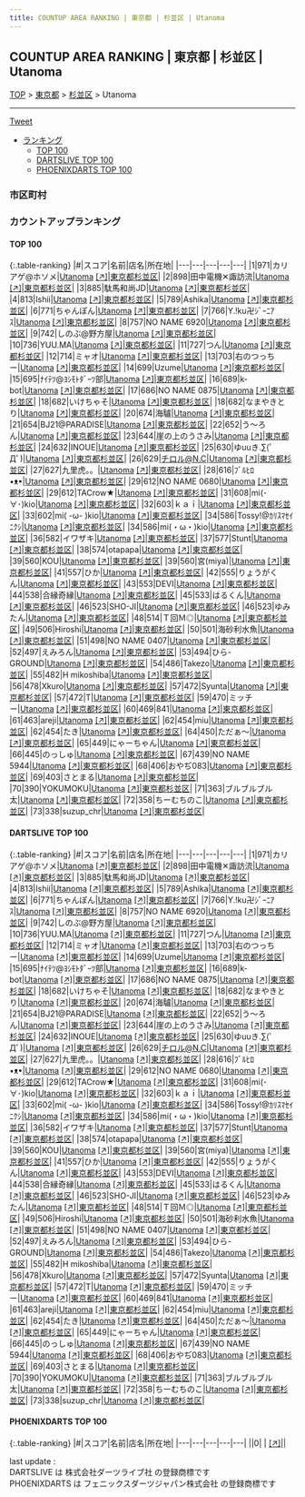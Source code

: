 ```yaml
---
title: COUNTUP AREA RANKING | 東京都 | 杉並区 | Utanoma
---
```

## COUNTUP AREA RANKING | 東京都 | 杉並区 | Utanoma

[TOP](/darts/rank/) > [東京都](/darts/rank/東京都/) > [杉並区](/darts/rank/東京都/杉並区/) > Utanoma

___

<a href="https://twitter.com/share?ref_src=twsrc%5Etfw" data-text="COUNTUP AREA RANKING | 東京都杉並区Utanoma" class="twitter-share-button" data-hashtags="DARTSLIVE,PHOENIXDARTS,darts,ダーツ" data-show-count="false">Tweet</a>

* [ランキング](#カウントアップランキング)
    * [TOP 100](#top-100)
    * [DARTSLIVE TOP 100](#dartslive-top-100)
    * [PHOENIXDARTS TOP 100](#phoenixdarts-top-100)

### 市区町村

<ul>

</ul>

### カウントアップランキング

#### TOP 100



{:.table-ranking}
|#|スコア|名前|店名|所在地|
|---|---|---|---|---|
|1|971|<span class="rank-name-dl">カリアゲ@ホソメ</span>|<a href="/darts/rank/shops/1c2c8d5b9bf05e040d9b047a20a7ba1e.html">Utanoma</a> <a href="https://search.dartslive.com/jp/shop/1c2c8d5b9bf05e040d9b047a20a7ba1e">[↗]</a>|<a href="/darts/rank/東京都/杉並区">東京都杉並区</a>|
|2|898|<span class="rank-name-dl">田中電機✕諏訪流</span>|<a href="/darts/rank/shops/1c2c8d5b9bf05e040d9b047a20a7ba1e.html">Utanoma</a> <a href="https://search.dartslive.com/jp/shop/1c2c8d5b9bf05e040d9b047a20a7ba1e">[↗]</a>|<a href="/darts/rank/東京都/杉並区">東京都杉並区</a>|
|3|885|<span class="rank-name-dl">駄馬和尚JD</span>|<a href="/darts/rank/shops/1c2c8d5b9bf05e040d9b047a20a7ba1e.html">Utanoma</a> <a href="https://search.dartslive.com/jp/shop/1c2c8d5b9bf05e040d9b047a20a7ba1e">[↗]</a>|<a href="/darts/rank/東京都/杉並区">東京都杉並区</a>|
|4|813|<span class="rank-name-dl">Ishii</span>|<a href="/darts/rank/shops/1c2c8d5b9bf05e040d9b047a20a7ba1e.html">Utanoma</a> <a href="https://search.dartslive.com/jp/shop/1c2c8d5b9bf05e040d9b047a20a7ba1e">[↗]</a>|<a href="/darts/rank/東京都/杉並区">東京都杉並区</a>|
|5|789|<span class="rank-name-dl">Ashika</span>|<a href="/darts/rank/shops/1c2c8d5b9bf05e040d9b047a20a7ba1e.html">Utanoma</a> <a href="https://search.dartslive.com/jp/shop/1c2c8d5b9bf05e040d9b047a20a7ba1e">[↗]</a>|<a href="/darts/rank/東京都/杉並区">東京都杉並区</a>|
|6|771|<span class="rank-name-dl">ちゃんぽん</span>|<a href="/darts/rank/shops/1c2c8d5b9bf05e040d9b047a20a7ba1e.html">Utanoma</a> <a href="https://search.dartslive.com/jp/shop/1c2c8d5b9bf05e040d9b047a20a7ba1e">[↗]</a>|<a href="/darts/rank/東京都/杉並区">東京都杉並区</a>|
|7|766|<span class="rank-name-dl">Y.!ku卍ｼﾞｰﾆｱｽ</span>|<a href="/darts/rank/shops/1c2c8d5b9bf05e040d9b047a20a7ba1e.html">Utanoma</a> <a href="https://search.dartslive.com/jp/shop/1c2c8d5b9bf05e040d9b047a20a7ba1e">[↗]</a>|<a href="/darts/rank/東京都/杉並区">東京都杉並区</a>|
|8|757|<span class="rank-name-dl">NO NAME 6920</span>|<a href="/darts/rank/shops/1c2c8d5b9bf05e040d9b047a20a7ba1e.html">Utanoma</a> <a href="https://search.dartslive.com/jp/shop/1c2c8d5b9bf05e040d9b047a20a7ba1e">[↗]</a>|<a href="/darts/rank/東京都/杉並区">東京都杉並区</a>|
|9|742|<span class="rank-name-dl">しのぶ@野方屋</span>|<a href="/darts/rank/shops/1c2c8d5b9bf05e040d9b047a20a7ba1e.html">Utanoma</a> <a href="https://search.dartslive.com/jp/shop/1c2c8d5b9bf05e040d9b047a20a7ba1e">[↗]</a>|<a href="/darts/rank/東京都/杉並区">東京都杉並区</a>|
|10|736|<span class="rank-name-dl">YUU.MA</span>|<a href="/darts/rank/shops/1c2c8d5b9bf05e040d9b047a20a7ba1e.html">Utanoma</a> <a href="https://search.dartslive.com/jp/shop/1c2c8d5b9bf05e040d9b047a20a7ba1e">[↗]</a>|<a href="/darts/rank/東京都/杉並区">東京都杉並区</a>|
|11|727|<span class="rank-name-dl">つん</span>|<a href="/darts/rank/shops/1c2c8d5b9bf05e040d9b047a20a7ba1e.html">Utanoma</a> <a href="https://search.dartslive.com/jp/shop/1c2c8d5b9bf05e040d9b047a20a7ba1e">[↗]</a>|<a href="/darts/rank/東京都/杉並区">東京都杉並区</a>|
|12|714|<span class="rank-name-dl">ミャオ</span>|<a href="/darts/rank/shops/1c2c8d5b9bf05e040d9b047a20a7ba1e.html">Utanoma</a> <a href="https://search.dartslive.com/jp/shop/1c2c8d5b9bf05e040d9b047a20a7ba1e">[↗]</a>|<a href="/darts/rank/東京都/杉並区">東京都杉並区</a>|
|13|703|<span class="rank-name-dl">右のつっちー</span>|<a href="/darts/rank/shops/1c2c8d5b9bf05e040d9b047a20a7ba1e.html">Utanoma</a> <a href="https://search.dartslive.com/jp/shop/1c2c8d5b9bf05e040d9b047a20a7ba1e">[↗]</a>|<a href="/darts/rank/東京都/杉並区">東京都杉並区</a>|
|14|699|<span class="rank-name-dl">Uzume</span>|<a href="/darts/rank/shops/1c2c8d5b9bf05e040d9b047a20a7ba1e.html">Utanoma</a> <a href="https://search.dartslive.com/jp/shop/1c2c8d5b9bf05e040d9b047a20a7ba1e">[↗]</a>|<a href="/darts/rank/東京都/杉並区">東京都杉並区</a>|
|15|695|<span class="rank-name-dl">ﾅｲﾃﾂ@ﾖｼﾓﾄﾀﾞｰﾂ部</span>|<a href="/darts/rank/shops/1c2c8d5b9bf05e040d9b047a20a7ba1e.html">Utanoma</a> <a href="https://search.dartslive.com/jp/shop/1c2c8d5b9bf05e040d9b047a20a7ba1e">[↗]</a>|<a href="/darts/rank/東京都/杉並区">東京都杉並区</a>|
|16|689|<span class="rank-name-dl">k-bot</span>|<a href="/darts/rank/shops/1c2c8d5b9bf05e040d9b047a20a7ba1e.html">Utanoma</a> <a href="https://search.dartslive.com/jp/shop/1c2c8d5b9bf05e040d9b047a20a7ba1e">[↗]</a>|<a href="/darts/rank/東京都/杉並区">東京都杉並区</a>|
|17|686|<span class="rank-name-dl">NO NAME 0875</span>|<a href="/darts/rank/shops/1c2c8d5b9bf05e040d9b047a20a7ba1e.html">Utanoma</a> <a href="https://search.dartslive.com/jp/shop/1c2c8d5b9bf05e040d9b047a20a7ba1e">[↗]</a>|<a href="/darts/rank/東京都/杉並区">東京都杉並区</a>|
|18|682|<span class="rank-name-dl">いけちゃそ</span>|<a href="/darts/rank/shops/1c2c8d5b9bf05e040d9b047a20a7ba1e.html">Utanoma</a> <a href="https://search.dartslive.com/jp/shop/1c2c8d5b9bf05e040d9b047a20a7ba1e">[↗]</a>|<a href="/darts/rank/東京都/杉並区">東京都杉並区</a>|
|18|682|<span class="rank-name-dl">なまやきとり</span>|<a href="/darts/rank/shops/1c2c8d5b9bf05e040d9b047a20a7ba1e.html">Utanoma</a> <a href="https://search.dartslive.com/jp/shop/1c2c8d5b9bf05e040d9b047a20a7ba1e">[↗]</a>|<a href="/darts/rank/東京都/杉並区">東京都杉並区</a>|
|20|674|<span class="rank-name-dl">海驢</span>|<a href="/darts/rank/shops/1c2c8d5b9bf05e040d9b047a20a7ba1e.html">Utanoma</a> <a href="https://search.dartslive.com/jp/shop/1c2c8d5b9bf05e040d9b047a20a7ba1e">[↗]</a>|<a href="/darts/rank/東京都/杉並区">東京都杉並区</a>|
|21|654|<span class="rank-name-dl">BJ21@PARADISE</span>|<a href="/darts/rank/shops/1c2c8d5b9bf05e040d9b047a20a7ba1e.html">Utanoma</a> <a href="https://search.dartslive.com/jp/shop/1c2c8d5b9bf05e040d9b047a20a7ba1e">[↗]</a>|<a href="/darts/rank/東京都/杉並区">東京都杉並区</a>|
|22|652|<span class="rank-name-dl">う〜ろん</span>|<a href="/darts/rank/shops/1c2c8d5b9bf05e040d9b047a20a7ba1e.html">Utanoma</a> <a href="https://search.dartslive.com/jp/shop/1c2c8d5b9bf05e040d9b047a20a7ba1e">[↗]</a>|<a href="/darts/rank/東京都/杉並区">東京都杉並区</a>|
|23|644|<span class="rank-name-dl">崖の上のうさみ</span>|<a href="/darts/rank/shops/1c2c8d5b9bf05e040d9b047a20a7ba1e.html">Utanoma</a> <a href="https://search.dartslive.com/jp/shop/1c2c8d5b9bf05e040d9b047a20a7ba1e">[↗]</a>|<a href="/darts/rank/東京都/杉並区">東京都杉並区</a>|
|24|632|<span class="rank-name-dl">INOUE</span>|<a href="/darts/rank/shops/1c2c8d5b9bf05e040d9b047a20a7ba1e.html">Utanoma</a> <a href="https://search.dartslive.com/jp/shop/1c2c8d5b9bf05e040d9b047a20a7ba1e">[↗]</a>|<a href="/darts/rank/東京都/杉並区">東京都杉並区</a>|
|25|630|<span class="rank-name-dl">ゆuuき.∑(ﾟДﾟ)</span>|<a href="/darts/rank/shops/1c2c8d5b9bf05e040d9b047a20a7ba1e.html">Utanoma</a> <a href="https://search.dartslive.com/jp/shop/1c2c8d5b9bf05e040d9b047a20a7ba1e">[↗]</a>|<a href="/darts/rank/東京都/杉並区">東京都杉並区</a>|
|26|629|<span class="rank-name-dl">チロル@N.C</span>|<a href="/darts/rank/shops/1c2c8d5b9bf05e040d9b047a20a7ba1e.html">Utanoma</a> <a href="https://search.dartslive.com/jp/shop/1c2c8d5b9bf05e040d9b047a20a7ba1e">[↗]</a>|<a href="/darts/rank/東京都/杉並区">東京都杉並区</a>|
|27|627|<span class="rank-name-dl">九里虎。。</span>|<a href="/darts/rank/shops/1c2c8d5b9bf05e040d9b047a20a7ba1e.html">Utanoma</a> <a href="https://search.dartslive.com/jp/shop/1c2c8d5b9bf05e040d9b047a20a7ba1e">[↗]</a>|<a href="/darts/rank/東京都/杉並区">東京都杉並区</a>|
|28|616|<span class="rank-name-dl">ﾌﾞﾙﾋﾛ•ᴥ•</span>|<a href="/darts/rank/shops/1c2c8d5b9bf05e040d9b047a20a7ba1e.html">Utanoma</a> <a href="https://search.dartslive.com/jp/shop/1c2c8d5b9bf05e040d9b047a20a7ba1e">[↗]</a>|<a href="/darts/rank/東京都/杉並区">東京都杉並区</a>|
|29|612|<span class="rank-name-dl">NO NAME 0680</span>|<a href="/darts/rank/shops/1c2c8d5b9bf05e040d9b047a20a7ba1e.html">Utanoma</a> <a href="https://search.dartslive.com/jp/shop/1c2c8d5b9bf05e040d9b047a20a7ba1e">[↗]</a>|<a href="/darts/rank/東京都/杉並区">東京都杉並区</a>|
|29|612|<span class="rank-name-dl">TACrow★</span>|<a href="/darts/rank/shops/1c2c8d5b9bf05e040d9b047a20a7ba1e.html">Utanoma</a> <a href="https://search.dartslive.com/jp/shop/1c2c8d5b9bf05e040d9b047a20a7ba1e">[↗]</a>|<a href="/darts/rank/東京都/杉並区">東京都杉並区</a>|
|31|608|<span class="rank-name-dl">mi(･∀･)kio</span>|<a href="/darts/rank/shops/1c2c8d5b9bf05e040d9b047a20a7ba1e.html">Utanoma</a> <a href="https://search.dartslive.com/jp/shop/1c2c8d5b9bf05e040d9b047a20a7ba1e">[↗]</a>|<a href="/darts/rank/東京都/杉並区">東京都杉並区</a>|
|32|603|<span class="rank-name-dl">ｋａｉ</span>|<a href="/darts/rank/shops/1c2c8d5b9bf05e040d9b047a20a7ba1e.html">Utanoma</a> <a href="https://search.dartslive.com/jp/shop/1c2c8d5b9bf05e040d9b047a20a7ba1e">[↗]</a>|<a href="/darts/rank/東京都/杉並区">東京都杉並区</a>|
|33|602|<span class="rank-name-dl">mi( -ω- )kio</span>|<a href="/darts/rank/shops/1c2c8d5b9bf05e040d9b047a20a7ba1e.html">Utanoma</a> <a href="https://search.dartslive.com/jp/shop/1c2c8d5b9bf05e040d9b047a20a7ba1e">[↗]</a>|<a href="/darts/rank/東京都/杉並区">東京都杉並区</a>|
|34|586|<span class="rank-name-dl">Tossy!@ｶﾘｽﾏｾｲﾆｸｼ</span>|<a href="/darts/rank/shops/1c2c8d5b9bf05e040d9b047a20a7ba1e.html">Utanoma</a> <a href="https://search.dartslive.com/jp/shop/1c2c8d5b9bf05e040d9b047a20a7ba1e">[↗]</a>|<a href="/darts/rank/東京都/杉並区">東京都杉並区</a>|
|34|586|<span class="rank-name-dl">mi(・ω・)kio</span>|<a href="/darts/rank/shops/1c2c8d5b9bf05e040d9b047a20a7ba1e.html">Utanoma</a> <a href="https://search.dartslive.com/jp/shop/1c2c8d5b9bf05e040d9b047a20a7ba1e">[↗]</a>|<a href="/darts/rank/東京都/杉並区">東京都杉並区</a>|
|36|582|<span class="rank-name-dl">イワザキ</span>|<a href="/darts/rank/shops/1c2c8d5b9bf05e040d9b047a20a7ba1e.html">Utanoma</a> <a href="https://search.dartslive.com/jp/shop/1c2c8d5b9bf05e040d9b047a20a7ba1e">[↗]</a>|<a href="/darts/rank/東京都/杉並区">東京都杉並区</a>|
|37|577|<span class="rank-name-dl">Stunt</span>|<a href="/darts/rank/shops/1c2c8d5b9bf05e040d9b047a20a7ba1e.html">Utanoma</a> <a href="https://search.dartslive.com/jp/shop/1c2c8d5b9bf05e040d9b047a20a7ba1e">[↗]</a>|<a href="/darts/rank/東京都/杉並区">東京都杉並区</a>|
|38|574|<span class="rank-name-dl">otapapa</span>|<a href="/darts/rank/shops/1c2c8d5b9bf05e040d9b047a20a7ba1e.html">Utanoma</a> <a href="https://search.dartslive.com/jp/shop/1c2c8d5b9bf05e040d9b047a20a7ba1e">[↗]</a>|<a href="/darts/rank/東京都/杉並区">東京都杉並区</a>|
|39|560|<span class="rank-name-dl">KOU</span>|<a href="/darts/rank/shops/1c2c8d5b9bf05e040d9b047a20a7ba1e.html">Utanoma</a> <a href="https://search.dartslive.com/jp/shop/1c2c8d5b9bf05e040d9b047a20a7ba1e">[↗]</a>|<a href="/darts/rank/東京都/杉並区">東京都杉並区</a>|
|39|560|<span class="rank-name-dl">宮(miya)</span>|<a href="/darts/rank/shops/1c2c8d5b9bf05e040d9b047a20a7ba1e.html">Utanoma</a> <a href="https://search.dartslive.com/jp/shop/1c2c8d5b9bf05e040d9b047a20a7ba1e">[↗]</a>|<a href="/darts/rank/東京都/杉並区">東京都杉並区</a>|
|41|557|<span class="rank-name-dl">ひか</span>|<a href="/darts/rank/shops/1c2c8d5b9bf05e040d9b047a20a7ba1e.html">Utanoma</a> <a href="https://search.dartslive.com/jp/shop/1c2c8d5b9bf05e040d9b047a20a7ba1e">[↗]</a>|<a href="/darts/rank/東京都/杉並区">東京都杉並区</a>|
|42|555|<span class="rank-name-dl">りょうがくん</span>|<a href="/darts/rank/shops/1c2c8d5b9bf05e040d9b047a20a7ba1e.html">Utanoma</a> <a href="https://search.dartslive.com/jp/shop/1c2c8d5b9bf05e040d9b047a20a7ba1e">[↗]</a>|<a href="/darts/rank/東京都/杉並区">東京都杉並区</a>|
|43|553|<span class="rank-name-dl">DEVI</span>|<a href="/darts/rank/shops/1c2c8d5b9bf05e040d9b047a20a7ba1e.html">Utanoma</a> <a href="https://search.dartslive.com/jp/shop/1c2c8d5b9bf05e040d9b047a20a7ba1e">[↗]</a>|<a href="/darts/rank/東京都/杉並区">東京都杉並区</a>|
|44|538|<span class="rank-name-dl">合縁奇縁</span>|<a href="/darts/rank/shops/1c2c8d5b9bf05e040d9b047a20a7ba1e.html">Utanoma</a> <a href="https://search.dartslive.com/jp/shop/1c2c8d5b9bf05e040d9b047a20a7ba1e">[↗]</a>|<a href="/darts/rank/東京都/杉並区">東京都杉並区</a>|
|45|533|<span class="rank-name-dl">はるくん</span>|<a href="/darts/rank/shops/1c2c8d5b9bf05e040d9b047a20a7ba1e.html">Utanoma</a> <a href="https://search.dartslive.com/jp/shop/1c2c8d5b9bf05e040d9b047a20a7ba1e">[↗]</a>|<a href="/darts/rank/東京都/杉並区">東京都杉並区</a>|
|46|523|<span class="rank-name-dl">SHO-JI</span>|<a href="/darts/rank/shops/1c2c8d5b9bf05e040d9b047a20a7ba1e.html">Utanoma</a> <a href="https://search.dartslive.com/jp/shop/1c2c8d5b9bf05e040d9b047a20a7ba1e">[↗]</a>|<a href="/darts/rank/東京都/杉並区">東京都杉並区</a>|
|46|523|<span class="rank-name-dl">ゆみたん</span>|<a href="/darts/rank/shops/1c2c8d5b9bf05e040d9b047a20a7ba1e.html">Utanoma</a> <a href="https://search.dartslive.com/jp/shop/1c2c8d5b9bf05e040d9b047a20a7ba1e">[↗]</a>|<a href="/darts/rank/東京都/杉並区">東京都杉並区</a>|
|48|514|<span class="rank-name-dl">Ｔ回Ｍ◎</span>|<a href="/darts/rank/shops/1c2c8d5b9bf05e040d9b047a20a7ba1e.html">Utanoma</a> <a href="https://search.dartslive.com/jp/shop/1c2c8d5b9bf05e040d9b047a20a7ba1e">[↗]</a>|<a href="/darts/rank/東京都/杉並区">東京都杉並区</a>|
|49|506|<span class="rank-name-dl">Hiroshi</span>|<a href="/darts/rank/shops/1c2c8d5b9bf05e040d9b047a20a7ba1e.html">Utanoma</a> <a href="https://search.dartslive.com/jp/shop/1c2c8d5b9bf05e040d9b047a20a7ba1e">[↗]</a>|<a href="/darts/rank/東京都/杉並区">東京都杉並区</a>|
|50|501|<span class="rank-name-dl">海砂利水魚</span>|<a href="/darts/rank/shops/1c2c8d5b9bf05e040d9b047a20a7ba1e.html">Utanoma</a> <a href="https://search.dartslive.com/jp/shop/1c2c8d5b9bf05e040d9b047a20a7ba1e">[↗]</a>|<a href="/darts/rank/東京都/杉並区">東京都杉並区</a>|
|51|498|<span class="rank-name-dl">NO NAME 0407</span>|<a href="/darts/rank/shops/1c2c8d5b9bf05e040d9b047a20a7ba1e.html">Utanoma</a> <a href="https://search.dartslive.com/jp/shop/1c2c8d5b9bf05e040d9b047a20a7ba1e">[↗]</a>|<a href="/darts/rank/東京都/杉並区">東京都杉並区</a>|
|52|497|<span class="rank-name-dl">えみろん</span>|<a href="/darts/rank/shops/1c2c8d5b9bf05e040d9b047a20a7ba1e.html">Utanoma</a> <a href="https://search.dartslive.com/jp/shop/1c2c8d5b9bf05e040d9b047a20a7ba1e">[↗]</a>|<a href="/darts/rank/東京都/杉並区">東京都杉並区</a>|
|53|494|<span class="rank-name-dl">ひら-GROUND</span>|<a href="/darts/rank/shops/1c2c8d5b9bf05e040d9b047a20a7ba1e.html">Utanoma</a> <a href="https://search.dartslive.com/jp/shop/1c2c8d5b9bf05e040d9b047a20a7ba1e">[↗]</a>|<a href="/darts/rank/東京都/杉並区">東京都杉並区</a>|
|54|486|<span class="rank-name-dl">Takezo</span>|<a href="/darts/rank/shops/1c2c8d5b9bf05e040d9b047a20a7ba1e.html">Utanoma</a> <a href="https://search.dartslive.com/jp/shop/1c2c8d5b9bf05e040d9b047a20a7ba1e">[↗]</a>|<a href="/darts/rank/東京都/杉並区">東京都杉並区</a>|
|55|482|<span class="rank-name-dl">H mikoshiba</span>|<a href="/darts/rank/shops/1c2c8d5b9bf05e040d9b047a20a7ba1e.html">Utanoma</a> <a href="https://search.dartslive.com/jp/shop/1c2c8d5b9bf05e040d9b047a20a7ba1e">[↗]</a>|<a href="/darts/rank/東京都/杉並区">東京都杉並区</a>|
|56|478|<span class="rank-name-dl">Xkuro</span>|<a href="/darts/rank/shops/1c2c8d5b9bf05e040d9b047a20a7ba1e.html">Utanoma</a> <a href="https://search.dartslive.com/jp/shop/1c2c8d5b9bf05e040d9b047a20a7ba1e">[↗]</a>|<a href="/darts/rank/東京都/杉並区">東京都杉並区</a>|
|57|472|<span class="rank-name-dl">Syunta</span>|<a href="/darts/rank/shops/1c2c8d5b9bf05e040d9b047a20a7ba1e.html">Utanoma</a> <a href="https://search.dartslive.com/jp/shop/1c2c8d5b9bf05e040d9b047a20a7ba1e">[↗]</a>|<a href="/darts/rank/東京都/杉並区">東京都杉並区</a>|
|57|472|<span class="rank-name-dl">T</span>|<a href="/darts/rank/shops/1c2c8d5b9bf05e040d9b047a20a7ba1e.html">Utanoma</a> <a href="https://search.dartslive.com/jp/shop/1c2c8d5b9bf05e040d9b047a20a7ba1e">[↗]</a>|<a href="/darts/rank/東京都/杉並区">東京都杉並区</a>|
|59|470|<span class="rank-name-dl">ミッチー</span>|<a href="/darts/rank/shops/1c2c8d5b9bf05e040d9b047a20a7ba1e.html">Utanoma</a> <a href="https://search.dartslive.com/jp/shop/1c2c8d5b9bf05e040d9b047a20a7ba1e">[↗]</a>|<a href="/darts/rank/東京都/杉並区">東京都杉並区</a>|
|60|469|<span class="rank-name-dl">841</span>|<a href="/darts/rank/shops/1c2c8d5b9bf05e040d9b047a20a7ba1e.html">Utanoma</a> <a href="https://search.dartslive.com/jp/shop/1c2c8d5b9bf05e040d9b047a20a7ba1e">[↗]</a>|<a href="/darts/rank/東京都/杉並区">東京都杉並区</a>|
|61|463|<span class="rank-name-dl">areji</span>|<a href="/darts/rank/shops/1c2c8d5b9bf05e040d9b047a20a7ba1e.html">Utanoma</a> <a href="https://search.dartslive.com/jp/shop/1c2c8d5b9bf05e040d9b047a20a7ba1e">[↗]</a>|<a href="/darts/rank/東京都/杉並区">東京都杉並区</a>|
|62|454|<span class="rank-name-dl">miu</span>|<a href="/darts/rank/shops/1c2c8d5b9bf05e040d9b047a20a7ba1e.html">Utanoma</a> <a href="https://search.dartslive.com/jp/shop/1c2c8d5b9bf05e040d9b047a20a7ba1e">[↗]</a>|<a href="/darts/rank/東京都/杉並区">東京都杉並区</a>|
|62|454|<span class="rank-name-dl">たき</span>|<a href="/darts/rank/shops/1c2c8d5b9bf05e040d9b047a20a7ba1e.html">Utanoma</a> <a href="https://search.dartslive.com/jp/shop/1c2c8d5b9bf05e040d9b047a20a7ba1e">[↗]</a>|<a href="/darts/rank/東京都/杉並区">東京都杉並区</a>|
|64|450|<span class="rank-name-dl">ただぁ〜</span>|<a href="/darts/rank/shops/1c2c8d5b9bf05e040d9b047a20a7ba1e.html">Utanoma</a> <a href="https://search.dartslive.com/jp/shop/1c2c8d5b9bf05e040d9b047a20a7ba1e">[↗]</a>|<a href="/darts/rank/東京都/杉並区">東京都杉並区</a>|
|65|449|<span class="rank-name-dl">にゃーちゃん</span>|<a href="/darts/rank/shops/1c2c8d5b9bf05e040d9b047a20a7ba1e.html">Utanoma</a> <a href="https://search.dartslive.com/jp/shop/1c2c8d5b9bf05e040d9b047a20a7ba1e">[↗]</a>|<a href="/darts/rank/東京都/杉並区">東京都杉並区</a>|
|66|445|<span class="rank-name-dl">のっしゅ</span>|<a href="/darts/rank/shops/1c2c8d5b9bf05e040d9b047a20a7ba1e.html">Utanoma</a> <a href="https://search.dartslive.com/jp/shop/1c2c8d5b9bf05e040d9b047a20a7ba1e">[↗]</a>|<a href="/darts/rank/東京都/杉並区">東京都杉並区</a>|
|67|439|<span class="rank-name-dl">NO NAME 5944</span>|<a href="/darts/rank/shops/1c2c8d5b9bf05e040d9b047a20a7ba1e.html">Utanoma</a> <a href="https://search.dartslive.com/jp/shop/1c2c8d5b9bf05e040d9b047a20a7ba1e">[↗]</a>|<a href="/darts/rank/東京都/杉並区">東京都杉並区</a>|
|68|406|<span class="rank-name-dl">おやぢ083</span>|<a href="/darts/rank/shops/1c2c8d5b9bf05e040d9b047a20a7ba1e.html">Utanoma</a> <a href="https://search.dartslive.com/jp/shop/1c2c8d5b9bf05e040d9b047a20a7ba1e">[↗]</a>|<a href="/darts/rank/東京都/杉並区">東京都杉並区</a>|
|69|403|<span class="rank-name-dl">さとまる</span>|<a href="/darts/rank/shops/1c2c8d5b9bf05e040d9b047a20a7ba1e.html">Utanoma</a> <a href="https://search.dartslive.com/jp/shop/1c2c8d5b9bf05e040d9b047a20a7ba1e">[↗]</a>|<a href="/darts/rank/東京都/杉並区">東京都杉並区</a>|
|70|390|<span class="rank-name-dl">YOKUMOKU</span>|<a href="/darts/rank/shops/1c2c8d5b9bf05e040d9b047a20a7ba1e.html">Utanoma</a> <a href="https://search.dartslive.com/jp/shop/1c2c8d5b9bf05e040d9b047a20a7ba1e">[↗]</a>|<a href="/darts/rank/東京都/杉並区">東京都杉並区</a>|
|71|363|<span class="rank-name-dl">ブルブルブル太</span>|<a href="/darts/rank/shops/1c2c8d5b9bf05e040d9b047a20a7ba1e.html">Utanoma</a> <a href="https://search.dartslive.com/jp/shop/1c2c8d5b9bf05e040d9b047a20a7ba1e">[↗]</a>|<a href="/darts/rank/東京都/杉並区">東京都杉並区</a>|
|72|358|<span class="rank-name-dl">ちーむちのこ</span>|<a href="/darts/rank/shops/1c2c8d5b9bf05e040d9b047a20a7ba1e.html">Utanoma</a> <a href="https://search.dartslive.com/jp/shop/1c2c8d5b9bf05e040d9b047a20a7ba1e">[↗]</a>|<a href="/darts/rank/東京都/杉並区">東京都杉並区</a>|
|73|338|<span class="rank-name-dl">suzup_chr</span>|<a href="/darts/rank/shops/1c2c8d5b9bf05e040d9b047a20a7ba1e.html">Utanoma</a> <a href="https://search.dartslive.com/jp/shop/1c2c8d5b9bf05e040d9b047a20a7ba1e">[↗]</a>|<a href="/darts/rank/東京都/杉並区">東京都杉並区</a>|


#### DARTSLIVE TOP 100



{:.table-ranking}
|#|スコア|名前|店名|所在地|
|---|---|---|---|---|
|1|971|<span class="rank-name-dl">カリアゲ@ホソメ</span>|<a href="/darts/rank/shops/1c2c8d5b9bf05e040d9b047a20a7ba1e.html">Utanoma</a> <a href="https://search.dartslive.com/jp/shop/1c2c8d5b9bf05e040d9b047a20a7ba1e">[↗]</a>|<a href="/darts/rank/東京都/杉並区">東京都杉並区</a>|
|2|898|<span class="rank-name-dl">田中電機✕諏訪流</span>|<a href="/darts/rank/shops/1c2c8d5b9bf05e040d9b047a20a7ba1e.html">Utanoma</a> <a href="https://search.dartslive.com/jp/shop/1c2c8d5b9bf05e040d9b047a20a7ba1e">[↗]</a>|<a href="/darts/rank/東京都/杉並区">東京都杉並区</a>|
|3|885|<span class="rank-name-dl">駄馬和尚JD</span>|<a href="/darts/rank/shops/1c2c8d5b9bf05e040d9b047a20a7ba1e.html">Utanoma</a> <a href="https://search.dartslive.com/jp/shop/1c2c8d5b9bf05e040d9b047a20a7ba1e">[↗]</a>|<a href="/darts/rank/東京都/杉並区">東京都杉並区</a>|
|4|813|<span class="rank-name-dl">Ishii</span>|<a href="/darts/rank/shops/1c2c8d5b9bf05e040d9b047a20a7ba1e.html">Utanoma</a> <a href="https://search.dartslive.com/jp/shop/1c2c8d5b9bf05e040d9b047a20a7ba1e">[↗]</a>|<a href="/darts/rank/東京都/杉並区">東京都杉並区</a>|
|5|789|<span class="rank-name-dl">Ashika</span>|<a href="/darts/rank/shops/1c2c8d5b9bf05e040d9b047a20a7ba1e.html">Utanoma</a> <a href="https://search.dartslive.com/jp/shop/1c2c8d5b9bf05e040d9b047a20a7ba1e">[↗]</a>|<a href="/darts/rank/東京都/杉並区">東京都杉並区</a>|
|6|771|<span class="rank-name-dl">ちゃんぽん</span>|<a href="/darts/rank/shops/1c2c8d5b9bf05e040d9b047a20a7ba1e.html">Utanoma</a> <a href="https://search.dartslive.com/jp/shop/1c2c8d5b9bf05e040d9b047a20a7ba1e">[↗]</a>|<a href="/darts/rank/東京都/杉並区">東京都杉並区</a>|
|7|766|<span class="rank-name-dl">Y.!ku卍ｼﾞｰﾆｱｽ</span>|<a href="/darts/rank/shops/1c2c8d5b9bf05e040d9b047a20a7ba1e.html">Utanoma</a> <a href="https://search.dartslive.com/jp/shop/1c2c8d5b9bf05e040d9b047a20a7ba1e">[↗]</a>|<a href="/darts/rank/東京都/杉並区">東京都杉並区</a>|
|8|757|<span class="rank-name-dl">NO NAME 6920</span>|<a href="/darts/rank/shops/1c2c8d5b9bf05e040d9b047a20a7ba1e.html">Utanoma</a> <a href="https://search.dartslive.com/jp/shop/1c2c8d5b9bf05e040d9b047a20a7ba1e">[↗]</a>|<a href="/darts/rank/東京都/杉並区">東京都杉並区</a>|
|9|742|<span class="rank-name-dl">しのぶ@野方屋</span>|<a href="/darts/rank/shops/1c2c8d5b9bf05e040d9b047a20a7ba1e.html">Utanoma</a> <a href="https://search.dartslive.com/jp/shop/1c2c8d5b9bf05e040d9b047a20a7ba1e">[↗]</a>|<a href="/darts/rank/東京都/杉並区">東京都杉並区</a>|
|10|736|<span class="rank-name-dl">YUU.MA</span>|<a href="/darts/rank/shops/1c2c8d5b9bf05e040d9b047a20a7ba1e.html">Utanoma</a> <a href="https://search.dartslive.com/jp/shop/1c2c8d5b9bf05e040d9b047a20a7ba1e">[↗]</a>|<a href="/darts/rank/東京都/杉並区">東京都杉並区</a>|
|11|727|<span class="rank-name-dl">つん</span>|<a href="/darts/rank/shops/1c2c8d5b9bf05e040d9b047a20a7ba1e.html">Utanoma</a> <a href="https://search.dartslive.com/jp/shop/1c2c8d5b9bf05e040d9b047a20a7ba1e">[↗]</a>|<a href="/darts/rank/東京都/杉並区">東京都杉並区</a>|
|12|714|<span class="rank-name-dl">ミャオ</span>|<a href="/darts/rank/shops/1c2c8d5b9bf05e040d9b047a20a7ba1e.html">Utanoma</a> <a href="https://search.dartslive.com/jp/shop/1c2c8d5b9bf05e040d9b047a20a7ba1e">[↗]</a>|<a href="/darts/rank/東京都/杉並区">東京都杉並区</a>|
|13|703|<span class="rank-name-dl">右のつっちー</span>|<a href="/darts/rank/shops/1c2c8d5b9bf05e040d9b047a20a7ba1e.html">Utanoma</a> <a href="https://search.dartslive.com/jp/shop/1c2c8d5b9bf05e040d9b047a20a7ba1e">[↗]</a>|<a href="/darts/rank/東京都/杉並区">東京都杉並区</a>|
|14|699|<span class="rank-name-dl">Uzume</span>|<a href="/darts/rank/shops/1c2c8d5b9bf05e040d9b047a20a7ba1e.html">Utanoma</a> <a href="https://search.dartslive.com/jp/shop/1c2c8d5b9bf05e040d9b047a20a7ba1e">[↗]</a>|<a href="/darts/rank/東京都/杉並区">東京都杉並区</a>|
|15|695|<span class="rank-name-dl">ﾅｲﾃﾂ@ﾖｼﾓﾄﾀﾞｰﾂ部</span>|<a href="/darts/rank/shops/1c2c8d5b9bf05e040d9b047a20a7ba1e.html">Utanoma</a> <a href="https://search.dartslive.com/jp/shop/1c2c8d5b9bf05e040d9b047a20a7ba1e">[↗]</a>|<a href="/darts/rank/東京都/杉並区">東京都杉並区</a>|
|16|689|<span class="rank-name-dl">k-bot</span>|<a href="/darts/rank/shops/1c2c8d5b9bf05e040d9b047a20a7ba1e.html">Utanoma</a> <a href="https://search.dartslive.com/jp/shop/1c2c8d5b9bf05e040d9b047a20a7ba1e">[↗]</a>|<a href="/darts/rank/東京都/杉並区">東京都杉並区</a>|
|17|686|<span class="rank-name-dl">NO NAME 0875</span>|<a href="/darts/rank/shops/1c2c8d5b9bf05e040d9b047a20a7ba1e.html">Utanoma</a> <a href="https://search.dartslive.com/jp/shop/1c2c8d5b9bf05e040d9b047a20a7ba1e">[↗]</a>|<a href="/darts/rank/東京都/杉並区">東京都杉並区</a>|
|18|682|<span class="rank-name-dl">いけちゃそ</span>|<a href="/darts/rank/shops/1c2c8d5b9bf05e040d9b047a20a7ba1e.html">Utanoma</a> <a href="https://search.dartslive.com/jp/shop/1c2c8d5b9bf05e040d9b047a20a7ba1e">[↗]</a>|<a href="/darts/rank/東京都/杉並区">東京都杉並区</a>|
|18|682|<span class="rank-name-dl">なまやきとり</span>|<a href="/darts/rank/shops/1c2c8d5b9bf05e040d9b047a20a7ba1e.html">Utanoma</a> <a href="https://search.dartslive.com/jp/shop/1c2c8d5b9bf05e040d9b047a20a7ba1e">[↗]</a>|<a href="/darts/rank/東京都/杉並区">東京都杉並区</a>|
|20|674|<span class="rank-name-dl">海驢</span>|<a href="/darts/rank/shops/1c2c8d5b9bf05e040d9b047a20a7ba1e.html">Utanoma</a> <a href="https://search.dartslive.com/jp/shop/1c2c8d5b9bf05e040d9b047a20a7ba1e">[↗]</a>|<a href="/darts/rank/東京都/杉並区">東京都杉並区</a>|
|21|654|<span class="rank-name-dl">BJ21@PARADISE</span>|<a href="/darts/rank/shops/1c2c8d5b9bf05e040d9b047a20a7ba1e.html">Utanoma</a> <a href="https://search.dartslive.com/jp/shop/1c2c8d5b9bf05e040d9b047a20a7ba1e">[↗]</a>|<a href="/darts/rank/東京都/杉並区">東京都杉並区</a>|
|22|652|<span class="rank-name-dl">う〜ろん</span>|<a href="/darts/rank/shops/1c2c8d5b9bf05e040d9b047a20a7ba1e.html">Utanoma</a> <a href="https://search.dartslive.com/jp/shop/1c2c8d5b9bf05e040d9b047a20a7ba1e">[↗]</a>|<a href="/darts/rank/東京都/杉並区">東京都杉並区</a>|
|23|644|<span class="rank-name-dl">崖の上のうさみ</span>|<a href="/darts/rank/shops/1c2c8d5b9bf05e040d9b047a20a7ba1e.html">Utanoma</a> <a href="https://search.dartslive.com/jp/shop/1c2c8d5b9bf05e040d9b047a20a7ba1e">[↗]</a>|<a href="/darts/rank/東京都/杉並区">東京都杉並区</a>|
|24|632|<span class="rank-name-dl">INOUE</span>|<a href="/darts/rank/shops/1c2c8d5b9bf05e040d9b047a20a7ba1e.html">Utanoma</a> <a href="https://search.dartslive.com/jp/shop/1c2c8d5b9bf05e040d9b047a20a7ba1e">[↗]</a>|<a href="/darts/rank/東京都/杉並区">東京都杉並区</a>|
|25|630|<span class="rank-name-dl">ゆuuき.∑(ﾟДﾟ)</span>|<a href="/darts/rank/shops/1c2c8d5b9bf05e040d9b047a20a7ba1e.html">Utanoma</a> <a href="https://search.dartslive.com/jp/shop/1c2c8d5b9bf05e040d9b047a20a7ba1e">[↗]</a>|<a href="/darts/rank/東京都/杉並区">東京都杉並区</a>|
|26|629|<span class="rank-name-dl">チロル@N.C</span>|<a href="/darts/rank/shops/1c2c8d5b9bf05e040d9b047a20a7ba1e.html">Utanoma</a> <a href="https://search.dartslive.com/jp/shop/1c2c8d5b9bf05e040d9b047a20a7ba1e">[↗]</a>|<a href="/darts/rank/東京都/杉並区">東京都杉並区</a>|
|27|627|<span class="rank-name-dl">九里虎。。</span>|<a href="/darts/rank/shops/1c2c8d5b9bf05e040d9b047a20a7ba1e.html">Utanoma</a> <a href="https://search.dartslive.com/jp/shop/1c2c8d5b9bf05e040d9b047a20a7ba1e">[↗]</a>|<a href="/darts/rank/東京都/杉並区">東京都杉並区</a>|
|28|616|<span class="rank-name-dl">ﾌﾞﾙﾋﾛ•ᴥ•</span>|<a href="/darts/rank/shops/1c2c8d5b9bf05e040d9b047a20a7ba1e.html">Utanoma</a> <a href="https://search.dartslive.com/jp/shop/1c2c8d5b9bf05e040d9b047a20a7ba1e">[↗]</a>|<a href="/darts/rank/東京都/杉並区">東京都杉並区</a>|
|29|612|<span class="rank-name-dl">NO NAME 0680</span>|<a href="/darts/rank/shops/1c2c8d5b9bf05e040d9b047a20a7ba1e.html">Utanoma</a> <a href="https://search.dartslive.com/jp/shop/1c2c8d5b9bf05e040d9b047a20a7ba1e">[↗]</a>|<a href="/darts/rank/東京都/杉並区">東京都杉並区</a>|
|29|612|<span class="rank-name-dl">TACrow★</span>|<a href="/darts/rank/shops/1c2c8d5b9bf05e040d9b047a20a7ba1e.html">Utanoma</a> <a href="https://search.dartslive.com/jp/shop/1c2c8d5b9bf05e040d9b047a20a7ba1e">[↗]</a>|<a href="/darts/rank/東京都/杉並区">東京都杉並区</a>|
|31|608|<span class="rank-name-dl">mi(･∀･)kio</span>|<a href="/darts/rank/shops/1c2c8d5b9bf05e040d9b047a20a7ba1e.html">Utanoma</a> <a href="https://search.dartslive.com/jp/shop/1c2c8d5b9bf05e040d9b047a20a7ba1e">[↗]</a>|<a href="/darts/rank/東京都/杉並区">東京都杉並区</a>|
|32|603|<span class="rank-name-dl">ｋａｉ</span>|<a href="/darts/rank/shops/1c2c8d5b9bf05e040d9b047a20a7ba1e.html">Utanoma</a> <a href="https://search.dartslive.com/jp/shop/1c2c8d5b9bf05e040d9b047a20a7ba1e">[↗]</a>|<a href="/darts/rank/東京都/杉並区">東京都杉並区</a>|
|33|602|<span class="rank-name-dl">mi( -ω- )kio</span>|<a href="/darts/rank/shops/1c2c8d5b9bf05e040d9b047a20a7ba1e.html">Utanoma</a> <a href="https://search.dartslive.com/jp/shop/1c2c8d5b9bf05e040d9b047a20a7ba1e">[↗]</a>|<a href="/darts/rank/東京都/杉並区">東京都杉並区</a>|
|34|586|<span class="rank-name-dl">Tossy!@ｶﾘｽﾏｾｲﾆｸｼ</span>|<a href="/darts/rank/shops/1c2c8d5b9bf05e040d9b047a20a7ba1e.html">Utanoma</a> <a href="https://search.dartslive.com/jp/shop/1c2c8d5b9bf05e040d9b047a20a7ba1e">[↗]</a>|<a href="/darts/rank/東京都/杉並区">東京都杉並区</a>|
|34|586|<span class="rank-name-dl">mi(・ω・)kio</span>|<a href="/darts/rank/shops/1c2c8d5b9bf05e040d9b047a20a7ba1e.html">Utanoma</a> <a href="https://search.dartslive.com/jp/shop/1c2c8d5b9bf05e040d9b047a20a7ba1e">[↗]</a>|<a href="/darts/rank/東京都/杉並区">東京都杉並区</a>|
|36|582|<span class="rank-name-dl">イワザキ</span>|<a href="/darts/rank/shops/1c2c8d5b9bf05e040d9b047a20a7ba1e.html">Utanoma</a> <a href="https://search.dartslive.com/jp/shop/1c2c8d5b9bf05e040d9b047a20a7ba1e">[↗]</a>|<a href="/darts/rank/東京都/杉並区">東京都杉並区</a>|
|37|577|<span class="rank-name-dl">Stunt</span>|<a href="/darts/rank/shops/1c2c8d5b9bf05e040d9b047a20a7ba1e.html">Utanoma</a> <a href="https://search.dartslive.com/jp/shop/1c2c8d5b9bf05e040d9b047a20a7ba1e">[↗]</a>|<a href="/darts/rank/東京都/杉並区">東京都杉並区</a>|
|38|574|<span class="rank-name-dl">otapapa</span>|<a href="/darts/rank/shops/1c2c8d5b9bf05e040d9b047a20a7ba1e.html">Utanoma</a> <a href="https://search.dartslive.com/jp/shop/1c2c8d5b9bf05e040d9b047a20a7ba1e">[↗]</a>|<a href="/darts/rank/東京都/杉並区">東京都杉並区</a>|
|39|560|<span class="rank-name-dl">KOU</span>|<a href="/darts/rank/shops/1c2c8d5b9bf05e040d9b047a20a7ba1e.html">Utanoma</a> <a href="https://search.dartslive.com/jp/shop/1c2c8d5b9bf05e040d9b047a20a7ba1e">[↗]</a>|<a href="/darts/rank/東京都/杉並区">東京都杉並区</a>|
|39|560|<span class="rank-name-dl">宮(miya)</span>|<a href="/darts/rank/shops/1c2c8d5b9bf05e040d9b047a20a7ba1e.html">Utanoma</a> <a href="https://search.dartslive.com/jp/shop/1c2c8d5b9bf05e040d9b047a20a7ba1e">[↗]</a>|<a href="/darts/rank/東京都/杉並区">東京都杉並区</a>|
|41|557|<span class="rank-name-dl">ひか</span>|<a href="/darts/rank/shops/1c2c8d5b9bf05e040d9b047a20a7ba1e.html">Utanoma</a> <a href="https://search.dartslive.com/jp/shop/1c2c8d5b9bf05e040d9b047a20a7ba1e">[↗]</a>|<a href="/darts/rank/東京都/杉並区">東京都杉並区</a>|
|42|555|<span class="rank-name-dl">りょうがくん</span>|<a href="/darts/rank/shops/1c2c8d5b9bf05e040d9b047a20a7ba1e.html">Utanoma</a> <a href="https://search.dartslive.com/jp/shop/1c2c8d5b9bf05e040d9b047a20a7ba1e">[↗]</a>|<a href="/darts/rank/東京都/杉並区">東京都杉並区</a>|
|43|553|<span class="rank-name-dl">DEVI</span>|<a href="/darts/rank/shops/1c2c8d5b9bf05e040d9b047a20a7ba1e.html">Utanoma</a> <a href="https://search.dartslive.com/jp/shop/1c2c8d5b9bf05e040d9b047a20a7ba1e">[↗]</a>|<a href="/darts/rank/東京都/杉並区">東京都杉並区</a>|
|44|538|<span class="rank-name-dl">合縁奇縁</span>|<a href="/darts/rank/shops/1c2c8d5b9bf05e040d9b047a20a7ba1e.html">Utanoma</a> <a href="https://search.dartslive.com/jp/shop/1c2c8d5b9bf05e040d9b047a20a7ba1e">[↗]</a>|<a href="/darts/rank/東京都/杉並区">東京都杉並区</a>|
|45|533|<span class="rank-name-dl">はるくん</span>|<a href="/darts/rank/shops/1c2c8d5b9bf05e040d9b047a20a7ba1e.html">Utanoma</a> <a href="https://search.dartslive.com/jp/shop/1c2c8d5b9bf05e040d9b047a20a7ba1e">[↗]</a>|<a href="/darts/rank/東京都/杉並区">東京都杉並区</a>|
|46|523|<span class="rank-name-dl">SHO-JI</span>|<a href="/darts/rank/shops/1c2c8d5b9bf05e040d9b047a20a7ba1e.html">Utanoma</a> <a href="https://search.dartslive.com/jp/shop/1c2c8d5b9bf05e040d9b047a20a7ba1e">[↗]</a>|<a href="/darts/rank/東京都/杉並区">東京都杉並区</a>|
|46|523|<span class="rank-name-dl">ゆみたん</span>|<a href="/darts/rank/shops/1c2c8d5b9bf05e040d9b047a20a7ba1e.html">Utanoma</a> <a href="https://search.dartslive.com/jp/shop/1c2c8d5b9bf05e040d9b047a20a7ba1e">[↗]</a>|<a href="/darts/rank/東京都/杉並区">東京都杉並区</a>|
|48|514|<span class="rank-name-dl">Ｔ回Ｍ◎</span>|<a href="/darts/rank/shops/1c2c8d5b9bf05e040d9b047a20a7ba1e.html">Utanoma</a> <a href="https://search.dartslive.com/jp/shop/1c2c8d5b9bf05e040d9b047a20a7ba1e">[↗]</a>|<a href="/darts/rank/東京都/杉並区">東京都杉並区</a>|
|49|506|<span class="rank-name-dl">Hiroshi</span>|<a href="/darts/rank/shops/1c2c8d5b9bf05e040d9b047a20a7ba1e.html">Utanoma</a> <a href="https://search.dartslive.com/jp/shop/1c2c8d5b9bf05e040d9b047a20a7ba1e">[↗]</a>|<a href="/darts/rank/東京都/杉並区">東京都杉並区</a>|
|50|501|<span class="rank-name-dl">海砂利水魚</span>|<a href="/darts/rank/shops/1c2c8d5b9bf05e040d9b047a20a7ba1e.html">Utanoma</a> <a href="https://search.dartslive.com/jp/shop/1c2c8d5b9bf05e040d9b047a20a7ba1e">[↗]</a>|<a href="/darts/rank/東京都/杉並区">東京都杉並区</a>|
|51|498|<span class="rank-name-dl">NO NAME 0407</span>|<a href="/darts/rank/shops/1c2c8d5b9bf05e040d9b047a20a7ba1e.html">Utanoma</a> <a href="https://search.dartslive.com/jp/shop/1c2c8d5b9bf05e040d9b047a20a7ba1e">[↗]</a>|<a href="/darts/rank/東京都/杉並区">東京都杉並区</a>|
|52|497|<span class="rank-name-dl">えみろん</span>|<a href="/darts/rank/shops/1c2c8d5b9bf05e040d9b047a20a7ba1e.html">Utanoma</a> <a href="https://search.dartslive.com/jp/shop/1c2c8d5b9bf05e040d9b047a20a7ba1e">[↗]</a>|<a href="/darts/rank/東京都/杉並区">東京都杉並区</a>|
|53|494|<span class="rank-name-dl">ひら-GROUND</span>|<a href="/darts/rank/shops/1c2c8d5b9bf05e040d9b047a20a7ba1e.html">Utanoma</a> <a href="https://search.dartslive.com/jp/shop/1c2c8d5b9bf05e040d9b047a20a7ba1e">[↗]</a>|<a href="/darts/rank/東京都/杉並区">東京都杉並区</a>|
|54|486|<span class="rank-name-dl">Takezo</span>|<a href="/darts/rank/shops/1c2c8d5b9bf05e040d9b047a20a7ba1e.html">Utanoma</a> <a href="https://search.dartslive.com/jp/shop/1c2c8d5b9bf05e040d9b047a20a7ba1e">[↗]</a>|<a href="/darts/rank/東京都/杉並区">東京都杉並区</a>|
|55|482|<span class="rank-name-dl">H mikoshiba</span>|<a href="/darts/rank/shops/1c2c8d5b9bf05e040d9b047a20a7ba1e.html">Utanoma</a> <a href="https://search.dartslive.com/jp/shop/1c2c8d5b9bf05e040d9b047a20a7ba1e">[↗]</a>|<a href="/darts/rank/東京都/杉並区">東京都杉並区</a>|
|56|478|<span class="rank-name-dl">Xkuro</span>|<a href="/darts/rank/shops/1c2c8d5b9bf05e040d9b047a20a7ba1e.html">Utanoma</a> <a href="https://search.dartslive.com/jp/shop/1c2c8d5b9bf05e040d9b047a20a7ba1e">[↗]</a>|<a href="/darts/rank/東京都/杉並区">東京都杉並区</a>|
|57|472|<span class="rank-name-dl">Syunta</span>|<a href="/darts/rank/shops/1c2c8d5b9bf05e040d9b047a20a7ba1e.html">Utanoma</a> <a href="https://search.dartslive.com/jp/shop/1c2c8d5b9bf05e040d9b047a20a7ba1e">[↗]</a>|<a href="/darts/rank/東京都/杉並区">東京都杉並区</a>|
|57|472|<span class="rank-name-dl">T</span>|<a href="/darts/rank/shops/1c2c8d5b9bf05e040d9b047a20a7ba1e.html">Utanoma</a> <a href="https://search.dartslive.com/jp/shop/1c2c8d5b9bf05e040d9b047a20a7ba1e">[↗]</a>|<a href="/darts/rank/東京都/杉並区">東京都杉並区</a>|
|59|470|<span class="rank-name-dl">ミッチー</span>|<a href="/darts/rank/shops/1c2c8d5b9bf05e040d9b047a20a7ba1e.html">Utanoma</a> <a href="https://search.dartslive.com/jp/shop/1c2c8d5b9bf05e040d9b047a20a7ba1e">[↗]</a>|<a href="/darts/rank/東京都/杉並区">東京都杉並区</a>|
|60|469|<span class="rank-name-dl">841</span>|<a href="/darts/rank/shops/1c2c8d5b9bf05e040d9b047a20a7ba1e.html">Utanoma</a> <a href="https://search.dartslive.com/jp/shop/1c2c8d5b9bf05e040d9b047a20a7ba1e">[↗]</a>|<a href="/darts/rank/東京都/杉並区">東京都杉並区</a>|
|61|463|<span class="rank-name-dl">areji</span>|<a href="/darts/rank/shops/1c2c8d5b9bf05e040d9b047a20a7ba1e.html">Utanoma</a> <a href="https://search.dartslive.com/jp/shop/1c2c8d5b9bf05e040d9b047a20a7ba1e">[↗]</a>|<a href="/darts/rank/東京都/杉並区">東京都杉並区</a>|
|62|454|<span class="rank-name-dl">miu</span>|<a href="/darts/rank/shops/1c2c8d5b9bf05e040d9b047a20a7ba1e.html">Utanoma</a> <a href="https://search.dartslive.com/jp/shop/1c2c8d5b9bf05e040d9b047a20a7ba1e">[↗]</a>|<a href="/darts/rank/東京都/杉並区">東京都杉並区</a>|
|62|454|<span class="rank-name-dl">たき</span>|<a href="/darts/rank/shops/1c2c8d5b9bf05e040d9b047a20a7ba1e.html">Utanoma</a> <a href="https://search.dartslive.com/jp/shop/1c2c8d5b9bf05e040d9b047a20a7ba1e">[↗]</a>|<a href="/darts/rank/東京都/杉並区">東京都杉並区</a>|
|64|450|<span class="rank-name-dl">ただぁ〜</span>|<a href="/darts/rank/shops/1c2c8d5b9bf05e040d9b047a20a7ba1e.html">Utanoma</a> <a href="https://search.dartslive.com/jp/shop/1c2c8d5b9bf05e040d9b047a20a7ba1e">[↗]</a>|<a href="/darts/rank/東京都/杉並区">東京都杉並区</a>|
|65|449|<span class="rank-name-dl">にゃーちゃん</span>|<a href="/darts/rank/shops/1c2c8d5b9bf05e040d9b047a20a7ba1e.html">Utanoma</a> <a href="https://search.dartslive.com/jp/shop/1c2c8d5b9bf05e040d9b047a20a7ba1e">[↗]</a>|<a href="/darts/rank/東京都/杉並区">東京都杉並区</a>|
|66|445|<span class="rank-name-dl">のっしゅ</span>|<a href="/darts/rank/shops/1c2c8d5b9bf05e040d9b047a20a7ba1e.html">Utanoma</a> <a href="https://search.dartslive.com/jp/shop/1c2c8d5b9bf05e040d9b047a20a7ba1e">[↗]</a>|<a href="/darts/rank/東京都/杉並区">東京都杉並区</a>|
|67|439|<span class="rank-name-dl">NO NAME 5944</span>|<a href="/darts/rank/shops/1c2c8d5b9bf05e040d9b047a20a7ba1e.html">Utanoma</a> <a href="https://search.dartslive.com/jp/shop/1c2c8d5b9bf05e040d9b047a20a7ba1e">[↗]</a>|<a href="/darts/rank/東京都/杉並区">東京都杉並区</a>|
|68|406|<span class="rank-name-dl">おやぢ083</span>|<a href="/darts/rank/shops/1c2c8d5b9bf05e040d9b047a20a7ba1e.html">Utanoma</a> <a href="https://search.dartslive.com/jp/shop/1c2c8d5b9bf05e040d9b047a20a7ba1e">[↗]</a>|<a href="/darts/rank/東京都/杉並区">東京都杉並区</a>|
|69|403|<span class="rank-name-dl">さとまる</span>|<a href="/darts/rank/shops/1c2c8d5b9bf05e040d9b047a20a7ba1e.html">Utanoma</a> <a href="https://search.dartslive.com/jp/shop/1c2c8d5b9bf05e040d9b047a20a7ba1e">[↗]</a>|<a href="/darts/rank/東京都/杉並区">東京都杉並区</a>|
|70|390|<span class="rank-name-dl">YOKUMOKU</span>|<a href="/darts/rank/shops/1c2c8d5b9bf05e040d9b047a20a7ba1e.html">Utanoma</a> <a href="https://search.dartslive.com/jp/shop/1c2c8d5b9bf05e040d9b047a20a7ba1e">[↗]</a>|<a href="/darts/rank/東京都/杉並区">東京都杉並区</a>|
|71|363|<span class="rank-name-dl">ブルブルブル太</span>|<a href="/darts/rank/shops/1c2c8d5b9bf05e040d9b047a20a7ba1e.html">Utanoma</a> <a href="https://search.dartslive.com/jp/shop/1c2c8d5b9bf05e040d9b047a20a7ba1e">[↗]</a>|<a href="/darts/rank/東京都/杉並区">東京都杉並区</a>|
|72|358|<span class="rank-name-dl">ちーむちのこ</span>|<a href="/darts/rank/shops/1c2c8d5b9bf05e040d9b047a20a7ba1e.html">Utanoma</a> <a href="https://search.dartslive.com/jp/shop/1c2c8d5b9bf05e040d9b047a20a7ba1e">[↗]</a>|<a href="/darts/rank/東京都/杉並区">東京都杉並区</a>|
|73|338|<span class="rank-name-dl">suzup_chr</span>|<a href="/darts/rank/shops/1c2c8d5b9bf05e040d9b047a20a7ba1e.html">Utanoma</a> <a href="https://search.dartslive.com/jp/shop/1c2c8d5b9bf05e040d9b047a20a7ba1e">[↗]</a>|<a href="/darts/rank/東京都/杉並区">東京都杉並区</a>|


#### PHOENIXDARTS TOP 100



{:.table-ranking}
|#|スコア|名前|店名|所在地|
|---|---|---|---|---|
||0|<span class="rank-name-dl"> </span>|<a href="/darts/rank/shops/.html"></a> <a href="">[↗]</a>|<a href="/darts/rank//"></a>|


<div class="footer border-top border-gray-light mt-5 pt-3 text-right text-gray">
    last update : <span style="font-weight: italic" id="foot_last_modified"></span><br />
    DARTSLIVE は 株式会社ダーツライブ社 の登録商標です<br />
    PHOENIXDARTS は フェニックスダーツジャパン株式会社 の登録商標です<br />
</div>

<script src="https://cdnjs.cloudflare.com/ajax/libs/jquery.tablesorter/2.31.3/js/jquery.tablesorter.min.js" integrity="sha512-qzgd5cYSZcosqpzpn7zF2ZId8f/8CHmFKZ8j7mU4OUXTNRd5g+ZHBPsgKEwoqxCtdQvExE5LprwwPAgoicguNg==" crossorigin="anonymous" referrerpolicy="no-referrer"></script>
<link rel="stylesheet" href="https://cdnjs.cloudflare.com/ajax/libs/jquery.tablesorter/2.31.3/css/theme.default.min.css" integrity="sha512-wghhOJkjQX0Lh3NSWvNKeZ0ZpNn+SPVXX1Qyc9OCaogADktxrBiBdKGDoqVUOyhStvMBmJQ8ZdMHiR3wuEq8+w==" crossorigin="anonymous" referrerpolicy="no-referrer" />
<script>
$(function() {
    $(".table-ranking").tablesorter({sortList:[[0, 0]]});
    $("#foot_last_modified").text(formatDate(new Date(document.lastModified), 'yyyy-MM-dd HH:mm:ss'));
});
</script>

<script async src="https://platform.twitter.com/widgets.js" charset="utf-8"></script>